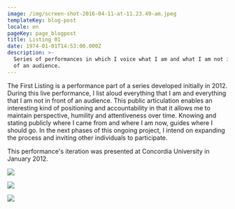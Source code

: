 ```yaml
---
image: /img/screen-shot-2016-04-11-at-11.23.49-am.jpeg
templateKey: blog-post
locale: en
pageKey: page_blogpost
title: Listing 01
date: 1974-01-01T14:53:00.000Z
description: >-
  Series of performances in which I voice what I am and what I am not in front
  of an audience.
---
```

The First Listing is a performance part of a series developed initially in 2012. During this live performance, I list aloud everything that I am and everything that I am not in front of an audience. This public articulation enables an interesting kind of positioning and accountability in that it allows me to maintain perspective, humility and attentiveness over time. Knowing and stating publicly where I came from and where I am now, guides where I should go. In the next phases of this ongoing project, I intend on expanding the process and inviting other individuals to participate. 

This performance's iteration was presented at Concordia University in January 2012.

![](/img/screen-shot-2019-09-24-at-9.24.06-am.jpeg)

![](/img/screen-shot-2019-09-24-at-9.25.28-am.jpeg)

![](/img/screen-shot-2019-09-24-at-9.30.03-am.jpeg)
